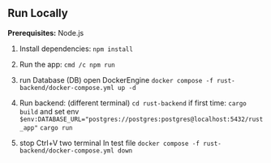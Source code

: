 ## Run Locally

**Prerequisites:**  Node.js


1. Install dependencies:
   `npm install`
2. Run the app:
   `cmd /c npm run`

3. run Database (DB) open DockerEngine
   `docker compose -f rust-backend/docker-compose.yml up -d`

4. Run backend: (different terminal)
   `cd rust-backend`
   if first time: `cargo build`
   and set env
   `$env:DATABASE_URL="postgres://postgres:postgres@localhost:5432/rust_app"`
   `cargo run`

5. stop Ctrl+V two terminal
   In test file
   `docker compose -f rust-backend/docker-compose.yml down`